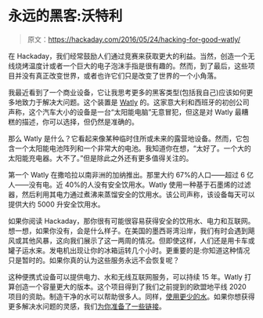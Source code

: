 # 永远的黑客:沃特利

> 原文：<https://hackaday.com/2016/05/24/hacking-for-good-watly/>

在 Hackaday，我们经常鼓励人们通过竞赛来获取更大的利益。当然，创造一个无线烧烤温度计或者一个巨大的电子泡沫手指是很有趣的。然而，到了最后，这些项目并没有真正改变世界，或者也许它们只是改变了世界的一个小角落。

我最近看到了一个商业设备，它让我思考更多的黑客类型(包括我自己)应该如何更多地致力于解决大问题。这个装置是 [Watly](https://watly.co/watly/) 的。这家意大利和西班牙的初创公司声称，这个汽车大小的设备是一台“太阳能电脑”无意冒犯，但这是对 Watly 最糟糕的描述，你可以选择，但仍然是准确的。

那么 Watly 是什么？它看起来像某种临时住所或未来的露营地设备。然而，它包含一个太阳能电池阵列和一个非常大的电池。我知道你在想，“太好了。一个大的太阳能充电器。大不了。”但是除此之外还有更多值得关注的。

第一个 Watly 在撒哈拉以南非洲的加纳推出。那里大约 67%的人口——超过 6 亿人——没有电。近 40%的人没有安全饮用水。Watly 使用一种基于石墨烯的过滤器，然后利用其电力通过煮沸来蒸馏安全的饮用水。该公司声称，该设备每天可以提供大约 5000 升安全饮用水。

如果你阅读 Hackaday，那你很有可能很容易获得安全的饮用水、电力和互联网。想一想，如果你没有，会是什么样子。在美国的墨西哥湾沿岸，我们有时会遇到飓风或其他风暴，这向我们展示了这一两周的情况。但即使这样，人们还是用卡车或罐子运水来。发电机出现让你的冰箱运转几个小时。更重要的是:你知道这种情况只是暂时的。如果你真的认为这些服务永远不会恢复呢？

这种便携式设备可以提供电力、水和无线互联网服务，可以持续 15 年。Watly 打算创造一个容量更大的版本。这个项目得到了我们之前提到的欧盟地平线 2020 项目的资助。制造干净的水可以帮助很多人。同样，[使用更少的水](http://hackaday.com/2015/12/11/vinduino-full-irrigation-with-25-less-water/)。如果你想获得更多解决水问题的灵感，我们[为你准备了一些链接](http://hackaday.com/2015/04/14/projects-for-solving-big-water-problems/)。